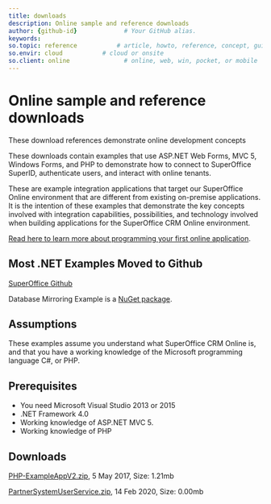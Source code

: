 ```yaml
---
title: downloads
description: Online sample and reference downloads
author: {github-id}             # Your GitHub alias.
keywords:
so.topic: reference           # article, howto, reference, concept, guide
so.envir: cloud           # cloud or onsite
so.client: online               # online, web, win, pocket, or mobile
---
```


# Online sample and reference downloads

These download references demonstrate online development concepts

These downloads contain examples that use ASP.NET Web Forms, MVC 5, Windows Forms, and PHP to demonstrate how to connect to SuperOffice SuperID, authenticate users, and interact with online tenants.

These are example integration applications that target our SuperOffice Online environment that are different from existing on-premise applications. It is the intention of these examples that demonstrate the key concepts involved with integration capabilities, possibilities, and technology involved when building applications for the SuperOffice CRM Online environment.

[Read here to learn more about programming your first online application][1].

## Most .NET Examples Moved to Github

[SuperOffice Github][2]

Database Mirroring Example is a [NuGet package][3].

## Assumptions

These examples assume you understand what SuperOffice CRM Online is, and that you have a working knowledge of the Microsoft programming language C#, or PHP.

## Prerequisites

* You need Microsoft Visual Studio 2013 or 2015
* .NET Framework 4.0
* Working knowledge of ASP.NET MVC 5.
* Working knowledge of PHP

## Downloads

[PHP-ExampleAppV2.zip][4], 5 May 2017, Size: 1.21mb

[PartnerSystemUserService.zip][7], 14 Feb 2020, Size: 0.00mb

<!-- Referenced links -->
[1]: https://github.com/SuperOfficeDocs/superoffice-docs/blob/main/docs/apps/building-apps.md
[2]: https://github.com/SuperOffice/SuperOffice.DevNet.Online
[3]: https://github.com/SuperOfficeDocs/superoffice-docs/blob/main/docs/mirroring/index.md
[4]: downloads/php-exampleappv2.zip
[7]: downloads/partnersystemuserservice.zip
